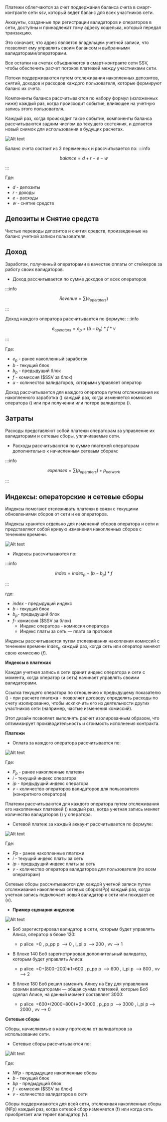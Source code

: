 Платежи облегчаются за счет поддержания баланса счета в смарт-контракте сети ssv, который ведет баланс для всех участников сети.


Аккаунты, созданные при регистрации валидаторов и операторов в сети, доступны и принадлежат тому адресу кошелька, который передал транзакцию. 

Это означает, что адрес является владельцем учетной записи, что позволяет ему управлять своим балансом и выбранными валидаторами/операторами.

Все остатки на счетах объединяются в смарт-контракте сети SSV, чтобы обеспечить расчет потоков платежей между участниками сети. 

Потоки поддерживаются путем отслеживания накопленных депозитов, снятий, доходов и расходов каждого пользователя, которые формируют баланс их счета.

Компоненты баланса рассчитываются по набору формул (изложенных ниже) каждый раз, когда происходит событие, влияющее на учетную запись этого пользователя. 

Каждый раз, когда происходит такое событие, компоненты баланса рассчитываются задним числом до текущего состояния, и делается новый снимок для использования в будущих расчетах.

![Alt text](/img/ssv/ssv_payments_1.jpeg)


Баланс счета состоит из 3 переменных и рассчитывается по:
:::info

$$
balance = d + r - e - w
$$

:::
                                                          
Где: 
* $d$ - депозиты 
* $r$ - доходы
* $e$ - расходы 
* $w$ - снятие средств


## Депозиты и Снятие средств ##

Чистые переводы депозитов и снятия средств, произведенные на баланс учетной записи пользователя.

## Доход ## 

Заработок, полученный операторами в качестве оплаты от стейкеров за работу своих валидаторов.

* Доход рассчитывается по сумме доходов от всех операторов

:::info

$$
Revenue =\sum{(e_{operators})}
$$

:::


Доход каждого оператора рассчитывается по формуле:
:::info

$$
e_{operators} = e_{p} + (b - b_{p}) * f * v
$$

:::

Где: 

* $e_{p}$ - ранее накопленный заработок
* $b$  - текущий блок
* $b_{p}$ - предыдущий блок
* $f$  - комиссия ($SSV за блок)
* $u$  - количество валидаторов, которыми управляет оператор


Доход рассчитывается для каждого оператора путем отслеживания их накопленного заработка () каждый раз, когда изменяется комиссия оператора () или при получении или потере валидатора ().


## Затраты ##

Расходы представляют собой платежи операторам за управление их валидаторами и сетевые сборы, уплачиваемые сети.


* Расходы рассчитываются по сумме платежей операторам дополнительно к начисленным сетевым сборам:


:::info

$$
expenses = \sum{(p_{operators}) + p_{network}}
$$

:::


## Индексы: операторские и сетевые сборы ##

Индексы помогают отслеживать платежи в связи с текущими обновлениями сборов от сети и ее операторов.


Индексы хранятся отдельно для изменений сборов оператора и сети и представляют собой кривую изменения накопленных сборов с течением времени.

![Alt text](img/ssv/ssv_payments_2.png)

* Индексы рассчитываются по:

:::info

$$
index = index_{p} + (b - b_{p}) * f
$$

:::

где:

* $index$ - предыдущий индекс
* $b$ - текущий блок
* $b_{p}$- предыдущий блок
* $f$- комиссия ($SSV за блок)
  * Индекс оператора - комиссия оператора
  * Индекс платы за сеть — плата за протокол


Индексы рассчитываются путем отслеживания накопления комиссий с течением времени $index_{p}$ каждый раз, когда сеть или оператор меняют свою комиссию $(f)$.


**Индексы в платежах**

Каждая учетная запись в сети хранит индекс оператора и сети с момента, когда оператор (и сеть) начинает управлять своими валидаторами. 

Ссылка текущего оператора по отношению к предыдущему показателю () - при расчете платежа - позволяет договору определять расходы по счету изолированно, чтобы исключить его из деятельности других участников сети (например, частые изменения комиссий). 

Этот дизайн позволяет выполнять расчет изолированным образом, что оптимизирует производительность и стоимость исполнения контракта.



**Платежи**

* Оплата за каждого оператора рассчитывается по:


![Alt text](https://github.com/chainops-org/wiki/blob/master/docs/ssv.network/protocol/%D0%A2%D0%BE%D0%BA%D0%B5%D0%BD%D0%BE%D0%BC%D0%B8%D0%BA%D0%B0/payments.png)

Где: 

* $P_p$ - ранее накопленные платежи
* *i*  - текущий индекс оператора
* *iр* - предыдущий индекс оператора
* *v* - количество операторов валидаторов для пользователя (конкретного оператора)


Платежи рассчитываются для каждого оператора путем отслеживания его накопленных платежей () каждый раз, 
когда учетная запись меняет количество валидаторов () у оператора.

* Сетевой платеж за каждый аккаунт рассчитывается по формуле:

![Alt text](https://github.com/chainops-org/wiki/blob/master/docs/ssv.network/protocol/%D0%A2%D0%BE%D0%BA%D0%B5%D0%BD%D0%BE%D0%BC%D0%B8%D0%BA%D0%B0/paymentsNetwirk.png)


Где: 

* *Pp* - ранее накопленные платежи
* *i*  - текущий индекс платы за сеть
* *iр* - предыдущий индекс платы за сеть
* *v* - количество оператора валидаторов для пользователя (по всем операторам)

Сетевые сборы рассчитываются для каждой учетной записи путем отслеживания накопленных сетевых сборов(Pp) каждый раз, когда учетная запись подключает новый валидатор к сети или покидает ее (v).

* **Пример сценария индексов**

![Alt text](https://github.com/chainops-org/wiki/blob/master/docs/ssv.network/protocol/%D0%A2%D0%BE%D0%BA%D0%B5%D0%BD%D0%BE%D0%BC%D0%B8%D0%BA%D0%B0/6.png)


* Боб зарегистрировал валидатор в сети, которым будет управлять Алиса, оператор в блоке 120:

  * p alice ​ =0 , p_pp p ​ --> 0 , i_pi p ​ --> 200 , vv --> 1

* В блоке 140 Боб зарегистрировал дополнительный валидатор, которым будет управлять Алиса:

  * p alice ​ =0+(800−200)∗1=600 , p_pp p ​ --> 600 , i_pi p ​ --> 800 , vv --> 2

* В блоке 180 Боб решил заменить Алису на Еву для управления своими валидаторами — общая сумма платежей, которые Боб сделал Алисе, на данный момент составляет 3000:

  * p alice ​ =600+(2000−800)∗2=3000 , p_pp p ​ --> 3000 , i_pi p ​ --> 2000 , vv --> 0

**Сетевые сборы**

Сборы, начисляемые в казну протокола от валидаторов за использование сети.

* Сетевые сборы рассчитываются по:

![Alt text](https://github.com/chainops-org/wiki/blob/master/docs/ssv.network/protocol/%D0%A2%D0%BE%D0%BA%D0%B5%D0%BD%D0%BE%D0%BC%D0%B8%D0%BA%D0%B0/Networkfees.png)

Где:

* *NFp* - предыдущие накопленные сборы
* *b*  - текущий блок
* *bp* - предыдущий блок
* *f*  - комиссия ($SSV за блок)
* *v* - количество валидаторов в сети

Сборы поддерживаются для всей сети, отслеживая накопленные сборы (NFp) каждый раз, когда сетевой сбор изменяется (f) или когда сеть приобретает или теряет валидатор (v).

